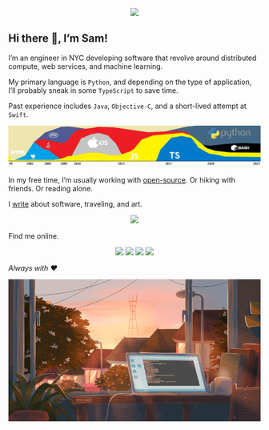 <p align="center">
  <a href="#hi-there-👋-im-sam">
  <img src="https://capsule-render.vercel.app/api?type=waving&color=ffc47c&fontColor=ffff&height=300&section=header&text=Samuel%20Brice&fontSize=90&animation=fadeIn&fontAlignY=38&desc=nyc%20.%20software%20engineer%20.%20always%20with%20%E2%99%A1&descAlignY=55&descAlign=50"/>
  </a>
</p>

## Hi there 👋, I’m Sam!

I’m an engineer in NYC developing software that revolve around distributed compute, web services, and machine learning. 

My primary language is `Python`, and depending on the type of application, I’ll probably sneak in some `TypeScript` to save time. 

Past experience includes `Java`, `Objective-C`, and a short-lived attempt at `Swift`.

<p align="center">
  <a href="#hi-there-👋-im-sam">
  <img src="./images/coding-languages-timeline.png"/>
  </a>
</p>

In my free time, I’m usually working with [open-source](https://medium.com/nerd-for-tech/312eb6e97a70). Or hiking with friends. Or reading alone. 

I [write](http://samdbrice.com/) about software, traveling, and art. 

<p align="center">
  <a href="#hi-there-👋-im-sam">
  <img src="./images/writings-preview-1228x490.gif"/>
  </a>
</p>

Find me online.

<p align="center">
    <a href="http://samdbrice.com" alt="Website">
        <img src="https://img.shields.io/badge/samdbrice.com-orange.svg?style=flat&colorA=007D8A&colorB=007D8A" /></a>
    <a href="https://www.linkedin.com/in/samuelbrice/" alt="LinkedIn">
        <img src="https://img.shields.io/badge/-Samuel_Brice-blue?logo=Linkedin&logoColor=blue&labelColor=white" /></a>
    <a href="https://www.instagram.com/samdxbrice/" alt="Instagram">
        <img src="https://img.shields.io/badge/-@samdxbrice-purple?logo=Instagram&logoColor=white&labelColor=962fbf" /></a>
    <a href="https://drive.google.com/drive/folders/1cC_JL_gWmAFoVWwcernk1lZIpM37zQ7S?usp=sharing" alt="Resume">
        <img src="https://img.shields.io/badge/-Resume_-white?logo=googledocs&logoColor=blue&labelColor=white" /></a>
    <!--a href="mailto:xxxx@gmail.com" alt="Gmail">
        <img src="https://img.shields.io/badge/Gmail-xxxx@gmail.com-white?logo=Gmail&logoColor=white&labelColor=red" /></a-->
</p>

<i>Always with ♥️</i>

<p align="center">
  <a href="#hi-there-👋-im-sam">
  <img src="./images/lofi-monitor-loop.gif"/>
  </a>
</p>